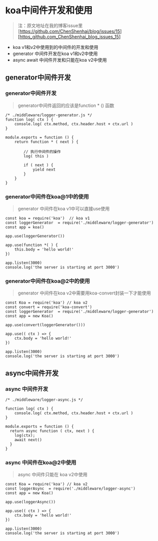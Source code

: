 #  koa中间件开发和使用 #

> 注：原文地址在我的博客issue里[https://github.com/ChenShenhai/blog/issues/15][https_github.com_ChenShenhai_blog_issues_15]

 *  koa v1和v2中使用到的中间件的开发和使用
 *  generator 中间件开发在koa v1和v2中使用
 *  async await 中间件开发和只能在koa v2中使用

##  generator中间件开发 ##

###  generator中间件开发 ###

> generator中间件返回的应该是function \* () 函数

    /* ./middleware/logger-generator.js */
    function log( ctx ) {
        console.log( ctx.method, ctx.header.host + ctx.url )
    }
    
    module.exports = function () {
        return function * ( next ) {
    
            // 执行中间件的操作
            log( this )
    
            if ( next ) {
                yield next
            }
        }
    }

###  generator中间件在koa@1中的使用 ###

> generator 中间件在koa v1中可以直接use使用

    const koa = require('koa')  // koa v1
    const loggerGenerator  = require('./middleware/logger-generator')
    const app = koa()
    
    app.use(loggerGenerator())
    
    app.use(function *( ) {
        this.body = 'hello world!'
    })
    
    app.listen(3000)
    console.log('the server is starting at port 3000')

###  generator中间件在koa@2中的使用 ###

> generator 中间件在koa v2中需要用koa-convert封装一下才能使用

    const Koa = require('koa') // koa v2
    const convert = require('koa-convert')
    const loggerGenerator  = require('./middleware/logger-generator')
    const app = new Koa()
    
    app.use(convert(loggerGenerator()))
    
    app.use(( ctx ) => {
        ctx.body = 'hello world!'
    })
    
    app.listen(3000)
    console.log('the server is starting at port 3000')

##  async中间件开发 ##

###  async 中间件开发 ###

    /* ./middleware/logger-async.js */
    
    function log( ctx ) {
        console.log( ctx.method, ctx.header.host + ctx.url )
    }
    
    module.exports = function () {
      return async function ( ctx, next ) {
        log(ctx);
        await next()
      }
    }

###  async 中间件在koa@2中使用 ###

> async 中间件只能在 koa v2中使用

    const Koa = require('koa') // koa v2
    const loggerAsync  = require('./middleware/logger-async')
    const app = new Koa()
    
    app.use(loggerAsync())
    
    app.use(( ctx ) => {
        ctx.body = 'hello world!'
    })
    
    app.listen(3000)
    console.log('the server is starting at port 3000')


[https_github.com_ChenShenhai_blog_issues_15]: https://github.com/ChenShenhai/blog/issues/15